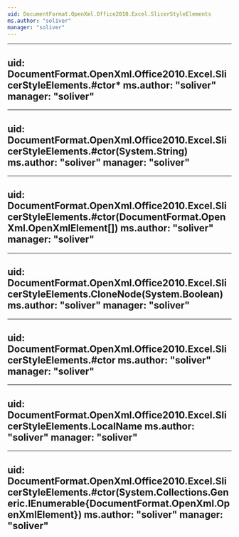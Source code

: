 ```yaml
---
uid: DocumentFormat.OpenXml.Office2010.Excel.SlicerStyleElements
ms.author: "soliver"
manager: "soliver"
---
```


---
uid: DocumentFormat.OpenXml.Office2010.Excel.SlicerStyleElements.#ctor*
ms.author: "soliver"
manager: "soliver"
---

---
uid: DocumentFormat.OpenXml.Office2010.Excel.SlicerStyleElements.#ctor(System.String)
ms.author: "soliver"
manager: "soliver"
---

---
uid: DocumentFormat.OpenXml.Office2010.Excel.SlicerStyleElements.#ctor(DocumentFormat.OpenXml.OpenXmlElement[])
ms.author: "soliver"
manager: "soliver"
---

---
uid: DocumentFormat.OpenXml.Office2010.Excel.SlicerStyleElements.CloneNode(System.Boolean)
ms.author: "soliver"
manager: "soliver"
---

---
uid: DocumentFormat.OpenXml.Office2010.Excel.SlicerStyleElements.#ctor
ms.author: "soliver"
manager: "soliver"
---

---
uid: DocumentFormat.OpenXml.Office2010.Excel.SlicerStyleElements.LocalName
ms.author: "soliver"
manager: "soliver"
---

---
uid: DocumentFormat.OpenXml.Office2010.Excel.SlicerStyleElements.#ctor(System.Collections.Generic.IEnumerable{DocumentFormat.OpenXml.OpenXmlElement})
ms.author: "soliver"
manager: "soliver"
---
